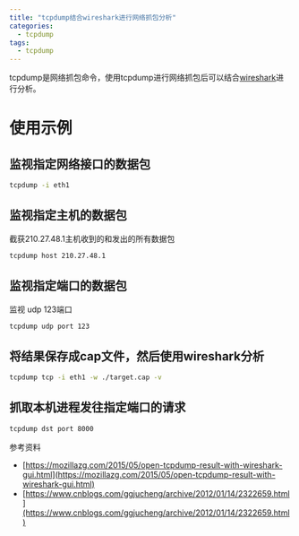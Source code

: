 ```yaml
---
title: "tcpdump结合wireshark进行网络抓包分析"
categories:
  - tcpdump
tags:
  - tcpdump
---
```


tcpdump是网络抓包命令，使用tcpdump进行网络抓包后可以结合[wireshark](https://www.wireshark.org/)进行分析。

<!--more-->

# 使用示例
## 监视指定网络接口的数据包
```bash
tcpdump -i eth1
```
## 监视指定主机的数据包
截获210.27.48.1主机收到的和发出的所有数据包
```bash
tcpdump host 210.27.48.1
```
## 监视指定端口的数据包
监视 udp 123端口
```bash
tcpdump udp port 123
```
## 将结果保存成cap文件，然后使用wireshark分析
```bash
tcpdump tcp -i eth1 -w ./target.cap -v
```
## 抓取本机进程发往指定端口的请求
```bash
tcpdump dst port 8000
```

参考资料
- [https://mozillazg.com/2015/05/open-tcpdump-result-with-wireshark-gui.html](https://mozillazg.com/2015/05/open-tcpdump-result-with-wireshark-gui.html)
- [https://www.cnblogs.com/ggjucheng/archive/2012/01/14/2322659.html](https://www.cnblogs.com/ggjucheng/archive/2012/01/14/2322659.html)




